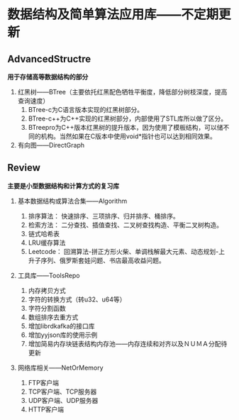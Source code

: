 # 数据结构及简单算法应用库——不定期更新
## AdvancedStructre
 **用于存储高等数据结构的部分**
 1. 红黑树——BTree（主要依托红黑配色牺牲平衡度，降低部分树枝深度，提高查询速度）
    1. BTree-c为C语言版本实现的红黑树部分。
    2. BTree-c++为C++实现的红黑树部分，内部使用了STL库所以做了区分。
    3. BTreepro为C++版本红黑树的提升版本，因为使用了模板结构，可以储不同的机构。当然如果在C版本中使用void*指针也可以达到相同效果。
 2. 有向图——DirectGraph

## Review
**主要是小型数据结构和计算方式的复习库**
1. 基本数据结构或算法合集——Algorithm
    1. 排序算法：
        快速排序、三项排序、归并排序、桶排序。
    2. 检索方法：
        二分查找、插值查找、二叉树查找构造、平衡二叉树构造。
    3. 链式哈希表
    4. LRU缓存算法
    5. Leetcode：
        回溯算法-拼正方形火柴、单调栈解最大元素、动态规划-上升子序列、俄罗斯套娃问题、书店最高收益问题。

2. 工具库——ToolsRepo
    1. 内存拷贝方式
    2. 字符的转换方式（转u32、u64等）
    3. 字符分割函数
    4. 数组排序去重方式
    5. 增加librdkafka的接口库
    6. 增加yyjson库的使用示例
    7. 增加简易内存块链表结构内存池——内存连续和对齐以及ＮＵＭＡ分配待更新

3. 网络库相关——NetOrMemory
   1. FTP客户端
   2. TCP客户端、TCP服务器
   3. UDP客户端、UDP服务器
   4. HTTP客户端